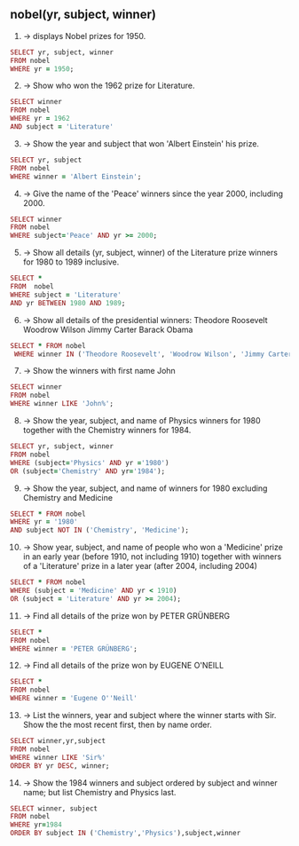 ## nobel(yr, subject, winner)
1. -> displays Nobel prizes for 1950.
```ruby
SELECT yr, subject, winner
FROM nobel
WHERE yr = 1950;
```
2. -> Show who won the 1962 prize for Literature.
```ruby
SELECT winner
FROM nobel 
WHERE yr = 1962
AND subject = 'Literature'
```
3. -> Show the year and subject that won 'Albert Einstein' his prize.
```ruby
SELECT yr, subject
FROM nobel
WHERE winner = 'Albert Einstein';
```
4. -> Give the name of the 'Peace' winners since the year 2000, including 2000.
```ruby
SELECT winner 
FROM nobel
WHERE subject='Peace' AND yr >= 2000;
```
5. -> Show all details (yr, subject, winner) of the Literature prize winners for 1980 to 1989 inclusive.
```ruby
SELECT * 
FROM  nobel
WHERE subject = 'Literature'
AND yr BETWEEN 1980 AND 1989;
```
6. -> Show all details of the presidential winners:
Theodore Roosevelt
Woodrow Wilson
Jimmy Carter
Barack Obama
```ruby
SELECT * FROM nobel
 WHERE winner IN ('Theodore Roosevelt', 'Woodrow Wilson', 'Jimmy Carter', 'Barack Obama');
```
7. -> Show the winners with first name John
```ruby
SELECT winner 
FROM nobel 
WHERE winner LIKE 'John%';
```
8. -> Show the year, subject, and name of Physics winners for 1980 together with the Chemistry winners for 1984.
```ruby
SELECT yr, subject, winner 
FROM nobel
WHERE (subject='Physics' AND yr ='1980')
OR (subject='Chemistry' AND yr='1984');
```
9. -> Show the year, subject, and name of winners for 1980 excluding Chemistry and Medicine
```ruby
SELECT * FROM nobel
WHERE yr = '1980'
AND subject NOT IN ('Chemistry', 'Medicine');
```
10. -> Show year, subject, and name of people who won a 'Medicine' prize in an early year (before 1910, not including 1910) 
together with winners of a 'Literature' prize in a later year (after 2004, including 2004)
```ruby
SELECT * FROM nobel
WHERE (subject = 'Medicine' AND yr < 1910)
OR (subject = 'Literature' AND yr >= 2004);
```
11. -> Find all details of the prize won by PETER GRÜNBERG
```ruby
SELECT *
FROM nobel 
WHERE winner = 'PETER GRÜNBERG';
```
12. -> Find all details of the prize won by EUGENE O'NEILL
```ruby
SELECT *
FROM nobel
WHERE winner = 'Eugene O''Neill'
```
13. -> List the winners, year and subject where the winner starts with Sir. 
Show the the most recent first, then by name order.
```ruby
SELECT winner,yr,subject
FROM nobel
WHERE winner LIKE 'Sir%'
ORDER BY yr DESC, winner;
```
14. -> Show the 1984 winners and subject ordered by subject and winner name; but list Chemistry and Physics last.
```ruby
SELECT winner, subject
FROM nobel
WHERE yr=1984
ORDER BY subject IN ('Chemistry','Physics'),subject,winner
```
